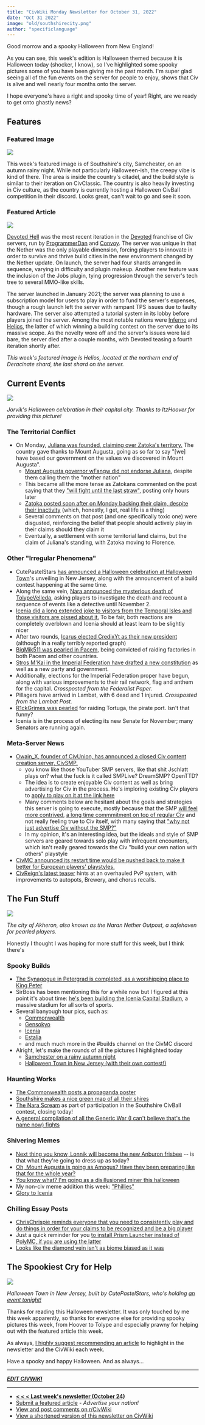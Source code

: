 ```yaml
---
title: "CivWiki Monday Newsletter for October 31, 2022"
date: "Oct 31 2022"
image: "old/southshirecity.png"
author: "specificlanguage"
---
```


Good morrow and a spooky Halloween from New England!

As you can see, this week's edition is Halloween themed because it is Halloween today (shocker, I know), so I've highlighted some spooky pictures some of you have been giving me the past month. I'm super glad seeing all of the fun events on the server for people to enjoy, shows that Civ is alive and well nearly four months onto the server.

I hope everyone's have a right and spooky time of year! Right, are we ready to get onto ghastly news?

## Features

### Featured Image

![](https://cdn.discordapp.com/attachments/963450138192404491/1034660004399153222/unknown.png)

This week's featured image is of Southshire's city, Samchester, on an autumn rainy night. While not particularly Halloween-ish, the creepy vibe is kind of there. The area is inside the country's citadel, and the build style is similar to their iteration on CivClassic. The country is also heavily investing in Civ culture, as the country is currently hosting a Halloween CivBall competition in their discord. Looks great, can't wait to go and see it soon.

### Featured Article

![](https://media.discordapp.net/attachments/204469365217689600/806736687350546462/default_2021-02-03_17-02-48-20.png)

[Devoted Hell](https://civwiki.org/wiki/Devoted_Hell) was the most recent iteration in the [Devoted](https://civwiki.org/wiki/Devoted) franchise of Civ servers, run by [ProgrammerDan](https://civwiki.org/wiki/ProgrammerDan) and [Convoy](https://civwiki.org/wiki/Convoy). The server was unique in that the Nether was the only playable dimension, forcing players to innovate in order to survive and thrive build cities in the new environment changed by the Nether update. On launch, the server had four shards arranged in sequence, varying in difficulty and plugin makeup. Another new feature was the inclusion of the Jobs plugin, tying progression through the server's tech tree to several MMO-like skills.

The server launched in January 2021; the server was planning to use a subscription model for users to play in order to fund the server's expenses, though a rough launch left the server with rampant TPS issues due to faulty hardware. The server also attempted a tutorial system in its lobby before players joined the server. Among the most notable nations were [Inferno](https://civwiki.org/wiki/Inferno) and [Helios](https://civwiki.org/wiki/Helios), the latter of which winning a building contest on the server due to its massive scope. As the novelty wore off and the server's issues were laid bare, the server died after a couple months, with Devoted teasing a fourth iteration shortly after.

*This week's featured image is Helios, located at the northern end of Deracinate shard, the last shard on the server.*

## Current Events

![](https://cdn.discordapp.com/attachments/1009451450507739166/1031784476264632350/2022-10-11_13.47.13-min.png)

*Jorvik's Halloween celebration in their capital city. Thanks to ItzHoover for providing this picture!*

### The Territorial Conflict

- On Monday, [Juliana was founded, claiming over Zatoka's territory.](https://www.reddit.com/r/CivMC/comments/yc1t0s/foundation_of_the_most_serene_republic_of_juliana/) The country gave thanks to Mount Augusta, going as so far to say "[we] have based our government on the values we discovered in Mount Augusta".
  - [Mount Augusta governor wFangw did not endorse Juliana](https://preview.redd.it/joplt1i71rv91.png?width=570&format=png&auto=webp&s=9f0a15cb3a006932f9b56dc1705ecf74934351b7), despite them calling them the "mother nation"
  - This became all the more tense as Zatokans commented on the post saying that they ["will fight until the last straw"](https://www.reddit.com/r/CivMC/comments/yc1t0s/foundation_of_the_most_serene_republic_of_juliana/itl23a6/), posting only hours later
  - [Zatoka posted soon after on Monday backing their claim, despite their inactivity](https://www.reddit.com/r/CivMC/comments/ycabkf/concerning_juliana/) (which, honestly, I get, real life is a thing)
  - Several comments on that post (and one specifically toxic one) were disgusted, reinforcing the belief that people should actively play in their claims should they claim it
  - Eventually, a settlement with some territorial land claims, but the claim of Juliana's standing, with Zatoka moving to Florence.

### Other "Irregular Phenomena"

- CutePastelStars [has announced a Halloween celebration at Halloween Town](https://www.reddit.com/r/CivMC/comments/ygmpt0/announcing_halloweentown/)'s unveiling in New Jersey, along with the announcement of a build contest happening at the same time.
- Along the same vein, [Nara announced the mysterious death of TolypeVelleda](https://www.reddit.com/r/CivMC/comments/ygu60n/a_murder_in_shiroyama/), asking players to investigate the death and recount a sequence of events like a detective until November 2.
- [Icenia did a long extended joke to visitors from the Temporal Isles and those visitors are pissed about it.](https://www.reddit.com/r/CivMC/comments/yh76gd/were_exploring_asked_rin_for_a_tour_but_he_had_to/) To be fair, both reactions are completely overblown and Icenia should at least learn to be slightly nicer
- After two rounds, [Icarus elected CredixYt as their new president](https://www.reddit.com/r/CivMC/comments/yccwx3/results_of_the_icarian_presidential_election/) (although in a really terribly reported graph)
- [BigMik511 was pearled in Pacem](https://www.reddit.com/r/CivMC/comments/ydfm02/petty_thief_bigmik511_pearled_in_pacem_post_claims/), being convicted of raiding factories in both Pacem and other countries.
- [Stros M'Kai in the Imperial Federation have drafted a new constitution](https://docs.google.com/document/d/19hTtMaLdU73N4qJEftTD5VuJAH1qTw_kCKvXboy49AA/edit) as well as a new party and government.
- Additionally, elections for the Imperial Federation proper have begun, along with various improvements to their rail network, flag and anthem for the capital. *Crossposted from the Federalist Paper.*
- Pillagers have arrived in Lambat, with 6 dead and 1 injured. *Crossposted from the Lambat Post.*
- [R1ckGrimes was pearled](https://www.reddit.com/r/CivMC/comments/yh7cnc/r1ckgrimes_pearled_for_raiding_tortuga_post_claims/) for raiding Tortuga, the pirate port. Isn't that funny?
- Icenia is in the process of electing its new Senate for November; many Senators are running again.

### Meta-Server News

- [Owain_X, founder of CivUnion, has announced a closed Civ content creation server, CivSMP.](https://www.reddit.com/r/CivMC/comments/yforlj/announcing_civsmp/)
  - you know like those YouTuber SMP servers, like that shit Jschlatt plays on? what the fuck is it called SMPLive? DreamSMP? OpenTTD?
  - The idea is to create enjoyable Civ content as well as bring advertising for Civ in the process. He's imploring existing Civ players to [apply to play on it at the link here](https://docs.google.com/forms/d/e/1FAIpQLScLbEaSUX2fQ3RwqDJAKvDMgfq4A9cHsdeE1i7FYm3NQ6q0xA/viewform?usp=sf_link)
  - Many comments below are hesitant about the goals and strategies this server is going to execute, mostly because that the SMP [will feel more contrived](https://www.reddit.com/r/CivMC/comments/yforlj/announcing_civsmp/iu4ioay/), [a long time commmitment on top of regular Civ](https://www.reddit.com/r/CivMC/comments/yforlj/announcing_civsmp/iu4kt8e/) and not really feeling true to Civ itself, with many saying that ["why not just advertise Civ without the SMP?"](https://www.reddit.com/r/CivMC/comments/yforlj/announcing_civsmp/iu5azfc/)
  - In my opinion, it's an interesting idea, but the ideals and style of SMP servers are geared towards solo play with infrequent encounters, which isn't really geared towards the Civ "build your own nation with others" playstyle
- [CivMC announced its restart time would be pushed back to make it better for European players' playstyles.](https://discord.com/channels/912074050086502470/952312337065451530/1035567327401496616)
- [CivReign's latest teaser](https://discord.com/channels/874786745600856114/874787095569391648/1034880922769698888) hints at an overhauled PvP system, with improvements to autopots, Brewery, and chorus recalls.


## The Fun Stuff

![](https://cdn.discordapp.com/attachments/1035313206337470576/1035313801219817542/2022-10-24_21.21.46.png)

*The city of Akheron, also known as the Naran Nether Outpost, a safehaven for pearled players.*

Honestly I thought I was hoping for more stuff for this week, but I think there's

### Spooky Builds

- [The Synagogue in Petergrad is completed, as a worshipping place to King Peter](https://www.reddit.com/r/CivMC/comments/ygfq9e/the_synagogue_in_petergrad_has_been_completed/)
- SirBoss has been mentioning this for a while now but I figured at this point it's about time: [he's been building the Icenia Capital Stadium](https://cdn.discordapp.com/attachments/982077670319870003/1034254497574289418/2022-10-24_16.57.30.png), a massive stadium for all sorts of sports.
- Several banyough tour pics, such as:
  - [Commonwealth](https://cdn.discordapp.com/attachments/963450138192404491/1034791994628767754/unknown.png)
  - [Gensokyo](https://cdn.discordapp.com/attachments/963450138192404491/1034766778703826964/unknown.png)
  - [Icenia](https://cdn.discordapp.com/attachments/963450138192404491/1034805560085852221/unknown.png)
  - [Estalia](https://cdn.discordapp.com/attachments/963450138192404491/1034809414743502918/unknown.png)
  - and much much more in the #builds channel on the CivMC discord
- Alright, let's make the rounds of all the pictures I highlighted today
  - [Samchester on a rainy autumn night](https://www.reddit.com/r/CivMC/comments/ydmyh5/samchester_during_a_rainy_autumn_night/)
  - [Halloween Town in New Jersey (with their own contest!)](https://www.reddit.com/r/CivMC/comments/ygmpt0/announcing_halloweentown/)

### Haunting Works

- [The Commonwealth posts a propaganda poster](https://www.reddit.com/r/CivMC/comments/ycjvzf/settle_in_the_commonwealth_great_for_new_players/)
- [Southshire makes a nice green map of all their shires](https://www.reddit.com/r/CivMC/comments/ycr4ra/southshire_and_her_shires_october_2022/)
- [The Nara Scream](https://cdn.discordapp.com/attachments/839143959036559401/1033392709714583672/ScreamBlatlas.png) as part of participation in the Southshire CivBall contest, closing today!
- [A general compilation of all the Generic War (I can't believe that's the name now) fights](https://www.reddit.com/r/CivMC/comments/yfzzpx/generic_war_the_movie/)

### Shivering Memes

- [Next thing you know, Lonnik will become the new Anburon frisbee](https://www.reddit.com/r/CivMC/comments/yd4gfs/updates_on_city_of_lon/) -- is that what they're going to dress up as today?
- [Oh, Mount Augusta is going as Amogus? Have they been preparing like that for the whole year?](https://www.reddit.com/r/CivMC/comments/yddits/amongusta/)
- [You know what? I'm going as a disillusioned miner this halloween](https://www.reddit.com/r/CivMC/comments/ygvfpx/the_diamond_mining_meta/)
- My non-civ meme addition this week: ["Phillies"](https://twitter.com/PanasonicDX4500/status/1584657663782457344)
- [Glory to Icenia](https://www.reddit.com/r/CivMC/comments/yhmtav/pov_youre_from_the_temporal_isles_and_visiting/)

### Chilling Essay Posts

- [ChrisChrispie reminds everyone that you need to consistently play and do things in order for your claims to be recognized and be a big player](https://www.reddit.com/r/CivMC/comments/ydanv0/1mns_one_man_nationsinactive_nations_and_you/)
- Just a quick reminder for you [to install Prism Launcher instead of PolyMC, if you are using the latter](https://www.reddit.com/r/OutOfTheLoop/comments/y7647y/whats_going_on_with_polymc_being_declared/isu0n65/)
- [Looks like the diamond vein isn't as biome biased as it was](https://www.reddit.com/r/CivMC/comments/yhgc5u/update_on_in_progress_diamond_vein/)

## The Spookiest Cry for Help

![](https://i.imgur.com/IfnbjQi.png)

*Halloween Town in New Jersey, built by CutePastelStars, who's holding [an event tonight!](https://www.reddit.com/r/CivMC/comments/ygmpt0/announcing_halloweentown/)*

Thanks for reading this Halloween newsletter. It was only touched by me this week apparently, so thanks for everyone else for providing spooky pictures this week, from Hoover to Tolype and especially prawny for helping out with the featured article this week.

As always, [I highly suggest recommending an article](https://forms.gle/SZbWZQRDBxhPUNQF9) to highlight in the newsletter and the CivWiki each week.

Have a spooky and happy Halloween. And as always...

---

[***EDIT CIVWIKI***](https://civwiki.org)

---

- [**< < < Last week's newsletter (October 24)**](/newsletter-10-24)
- [Submit a featured article](https://forms.gle/SZbWZQRDBxhPUNQF9) - *Advertise your nation!*
- [View and post comments on r/CivWiki](https://reddit.com/r/civwiki)
- [View a shortened version of this newsletter on CivWiki](https://civwiki.org/wiki/CivWiki:Features)